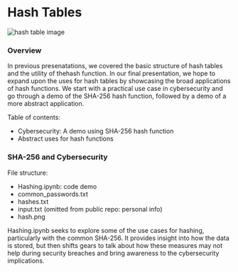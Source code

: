 # Hash Tables
![hash table image](https://d33wubrfki0l68.cloudfront.net/87075beeda9ac5cf3bc104aaca45d231ef42aaea/56f14/img/blog/data-structures/hash-tables/hash-table.png)
### Overview
In previous presenatations, we covered the basic structure of hash tables and the utility of thehash function.
In our final presentation, we hope to expand upon the uses for hash tables by showcasing the broad applications of hash functions. We start with a practical use case in cybersecurity and go through a demo of the SHA-256 hash function, followed by a demo of a more abstract application.   

Table of contents:
- Cybersecurity: A demo using SHA-256 hash function
- Abstract uses for hash functions 

### SHA-256 and Cybersecurity
File structure:
- Hashing.ipynb: code demo
- common_passwords.txt
- hashes.txt
- input.txt (omitted from public repo: personal info)
- hash.png
  
Hashing.ipynb seeks to explore some of the use cases for hashing, particularly with the common SHA-256. It provides insight into how the data is stored, but then shifts gears to talk about how these measures may not help during security breaches and bring awareness to the cybersecurity implications.
